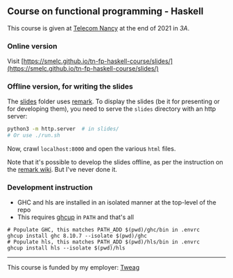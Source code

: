 ## Course on functional programming - Haskell

This course is given at [Telecom Nancy](https://smelc.github.io/tn-fp-haskell-course/slides/)
at the end of 2021 in _3A_.

### Online version

Visit [https://smelc.github.io/tn-fp-haskell-course/slides/](https://smelc.github.io/tn-fp-haskell-course/slides/)

### Offline version, for writing the slides

The [slides](https://github.com/smelc/tn-fp-haskell-course/blob/master/slides)
folder uses [remark](https://github.com/gnab/remark).
To display the slides (be it for presenting or for developing them),
you need to serve the `slides` directory with an http server:

```bash
python3 -m http.server  # in slides/
# Or use ./run.sh
```

Now, crawl `localhost:8000` and open the various `html` files.

Note that it's possible to develop the slides offline,
as per the instruction on the
[remark wiki](https://github.com/gnab/remark/wiki#offline-use-without-an-internet-connection).
But I've never done it.

### Development instruction

- GHC and hls are installed in an isolated manner at the top-level of the repo
- This requires [ghcup](https://www.haskell.org/ghcup) in `PATH` and that's all

```
# Populate GHC, this matches PATH_ADD $(pwd)/ghc/bin in .envrc
ghcup install ghc 8.10.7 --isolate $(pwd)/ghc
# Populate hls, this matches PATH_ADD $(pwd)/hls/bin in .envrc
ghcup install hls --isolate $(pwd)/hls
```

---

This course is funded by my employer: [Tweag](https://www.tweag.io/)
